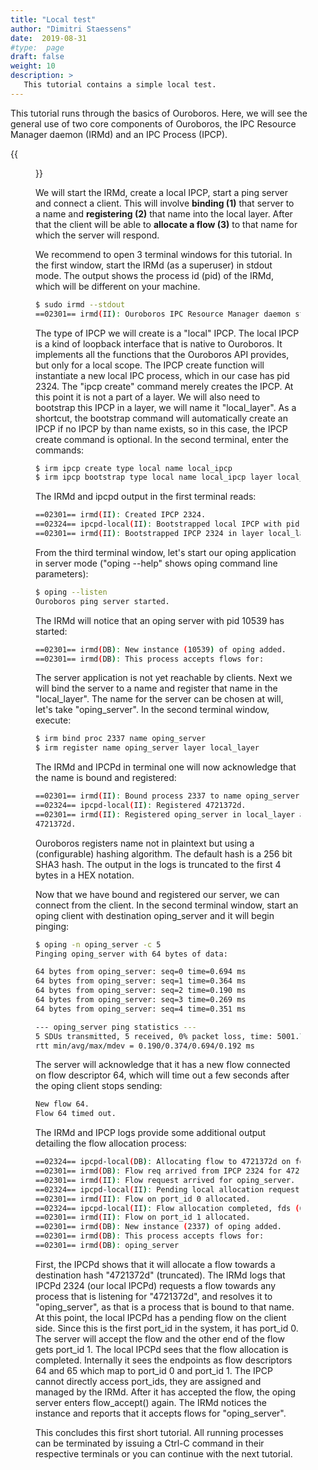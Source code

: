 ```yaml
---
title: "Local test"
author: "Dimitri Staessens"
date:  2019-08-31
#type:  page
draft: false
weight: 10
description: >
   This tutorial contains a simple local test.
---
```


This tutorial runs through the basics of Ouroboros. Here, we will see
the general use of two core components of Ouroboros, the IPC Resource
Manager daemon (IRMd) and an IPC Process (IPCP).

{{<figure width="50%" src="/docs/tutorials/ouroboros_tut1_overview.png">}}


We will start the IRMd, create a local IPCP, start a ping server and
connect a client. This will involve **binding (1)** that server to a
name and **registering (2)** that name into the local layer. After that
the client will be able to **allocate a flow (3)** to that name for
which the server will respond.

We recommend to open 3 terminal windows for this tutorial. In the first
window, start the IRMd (as a superuser) in stdout mode. The output shows
the process id (pid) of the IRMd, which will be different on your
machine.

```bash
$ sudo irmd --stdout
==02301== irmd(II): Ouroboros IPC Resource Manager daemon started\...
```

The type of IPCP we will create is a "local" IPCP. The local IPCP is a
kind of loopback interface that is native to Ouroboros. It implements
all the functions that the Ouroboros API provides, but only for a local
scope. The IPCP create function will instantiate a new local IPC
process, which in our case has pid 2324. The "ipcp create" command
merely creates the IPCP. At this point it is not a part of a layer. We
will also need to bootstrap this IPCP in a layer, we will name it
"local_layer". As a shortcut, the bootstrap command will
automatically create an IPCP if no IPCP by than name exists, so in this
case, the IPCP create command is optional. In the second terminal, enter
the commands:

```bash
$ irm ipcp create type local name local_ipcp
$ irm ipcp bootstrap type local name local_ipcp layer local_layer
```

The IRMd and ipcpd output in the first terminal reads:

```bash
==02301== irmd(II): Created IPCP 2324.
==02324== ipcpd-local(II): Bootstrapped local IPCP with pid 2324.
==02301== irmd(II): Bootstrapped IPCP 2324 in layer local_layer.
```

From the third terminal window, let's start our oping application in
server mode ("oping --help" shows oping command line parameters):

```bash
$ oping --listen
Ouroboros ping server started.
```

The IRMd will notice that an oping server with pid 10539 has started:

```bash
==02301== irmd(DB): New instance (10539) of oping added.
==02301== irmd(DB): This process accepts flows for:
```

The server application is not yet reachable by clients. Next we will
bind the server to a name and register that name in the
"local_layer". The name for the server can be chosen at will, let's
take "oping_server". In the second terminal window, execute:

```bash
$ irm bind proc 2337 name oping_server
$ irm register name oping_server layer local_layer
```

The IRMd and IPCPd in terminal one will now acknowledge that the name is
bound and registered:

```bash
==02301== irmd(II): Bound process 2337 to name oping_server.
==02324== ipcpd-local(II): Registered 4721372d.
==02301== irmd(II): Registered oping_server in local_layer as
4721372d.
```

Ouroboros registers name not in plaintext but using a (configurable)
hashing algorithm. The default hash is a 256 bit SHA3 hash. The output
in the logs is truncated to the first 4 bytes in a HEX notation.

Now that we have bound and registered our server, we can connect from
the client. In the second terminal window, start an oping client with
destination oping_server and it will begin pinging:

```bash
$ oping -n oping_server -c 5
Pinging oping_server with 64 bytes of data:

64 bytes from oping_server: seq=0 time=0.694 ms
64 bytes from oping_server: seq=1 time=0.364 ms
64 bytes from oping_server: seq=2 time=0.190 ms
64 bytes from oping_server: seq=3 time=0.269 ms
64 bytes from oping_server: seq=4 time=0.351 ms

--- oping_server ping statistics ---
5 SDUs transmitted, 5 received, 0% packet loss, time: 5001.744 ms
rtt min/avg/max/mdev = 0.190/0.374/0.694/0.192 ms
```

The server will acknowledge that it has a new flow connected on flow
descriptor 64, which will time out a few seconds after the oping client
stops sending:

```bash
New flow 64.
Flow 64 timed out.
```

The IRMd and IPCP logs provide some additional output detailing the flow
allocation process:

```bash
==02324== ipcpd-local(DB): Allocating flow to 4721372d on fd 64.
==02301== irmd(DB): Flow req arrived from IPCP 2324 for 4721372d.
==02301== irmd(II): Flow request arrived for oping_server.
==02324== ipcpd-local(II): Pending local allocation request on fd 64.
==02301== irmd(II): Flow on port_id 0 allocated.
==02324== ipcpd-local(II): Flow allocation completed, fds (64, 65).
==02301== irmd(II): Flow on port_id 1 allocated.
==02301== irmd(DB): New instance (2337) of oping added.
==02301== irmd(DB): This process accepts flows for:
==02301== irmd(DB): oping_server
```

First, the IPCPd shows that it will allocate a flow towards a
destination hash "4721372d" (truncated). The IRMd logs that IPCPd 2324
(our local IPCPd) requests a flow towards any process that is listening
for "4721372d", and resolves it to "oping_server", as that is a
process that is bound to that name. At this point, the local IPCPd has a
pending flow on the client side. Since this is the first port_id in the
system, it has port_id 0. The server will accept the flow and the other
end of the flow gets port_id 1. The local IPCPd sees that the flow
allocation is completed. Internally it sees the endpoints as flow
descriptors 64 and 65 which map to port_id 0 and port_id 1. The IPCP
cannot directly access port_ids, they are assigned and managed by the
IRMd. After it has accepted the flow, the oping server enters
flow_accept() again. The IRMd notices the instance and reports that it
accepts flows for "oping_server".

This concludes this first short tutorial. All running processes can be
terminated by issuing a Ctrl-C command in their respective terminals or
you can continue with the next tutorial.
